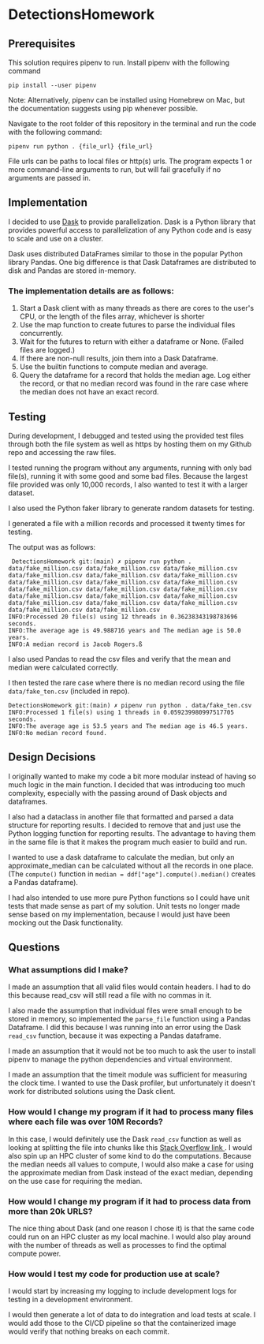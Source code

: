 # DetectionsHomework

## Prerequisites

This solution requires pipenv to run. Install pipenv with the following command

```
pip install --user pipenv
```
Note: Alternatively, pipenv can be installed using Homebrew on Mac, but the documentation suggests using pip whenever possible.

Navigate to the root folder of this repository in the terminal and run the code with the following command:

```
pipenv run python . {file_url} {file_url}
```

File urls can be paths to local files or http(s) urls. The program expects 1 or more command-line arguments to run, but will fail gracefully if no arguments are passed in.

## Implementation

I decided to use <a href="https://docs.dask.org/en/stable/"> Dask</a> to provide parallelization. Dask is a Python library that provides powerful access to parallelization of any Python code and is easy to scale and use on a cluster.

Dask uses distributed DataFrames similar to those in the popular Python library Pandas. One big difference is that Dask Dataframes are distributed to disk and Pandas are stored in-memory.

### The implementation details are as follows:

<ol>
<li>Start a Dask client with as many threads as there are cores to the user's CPU, or the length of the files array, whichever is shorter</li>
<li>Use the map function to create futures to parse the individual files concurrently.</li>
<li>Wait for the futures to return with either a dataframe or None. (Failed files are logged.)</li>
<li>If there are non-null results, join them into a Dask Dataframe.</li>
<li>Use the builtin functions to compute median and average.</li>
<li>Query the dataframe for a record that holds the median age. Log either the record, or that no median record was found in the rare case where the median does not have an exact record.</li>
</ol>

## Testing
During development, I debugged and tested using the provided test files through both the file system as well as https by hosting them on my Github repo and accessing the raw files.

I tested running the program without any arguments, running with only bad file(s), running it with some good and some bad files. Because the largest file provided was only 10,000 records, I also wanted to test it with a larger dataset.

I also used the Python faker library to generate random datasets for testing.

I generated a file with a million records and processed it twenty times for testing.

The output was as follows:
```
 DetectionsHomework git:(main) ✗ pipenv run python . data/fake_million.csv data/fake_million.csv data/fake_million.csv data/fake_million.csv data/fake_million.csv data/fake_million.csv data/fake_million.csv data/fake_million.csv data/fake_million.csv data/fake_million.csv data/fake_million.csv data/fake_million.csv data/fake_million.csv data/fake_million.csv data/fake_million.csv data/fake_million.csv data/fake_million.csv data/fake_million.csv data/fake_million.csv data/fake_million.csv 
INFO:Processed 20 file(s) using 12 threads in 0.36238343198783696 seconds.
INFO:The average age is 49.988716 years and The median age is 50.0 years.
INFO:A median record is Jacob Rogers.ß
```

I also used Pandas to read the csv files and verify that the mean and median were calculated correctly.

I then tested the rare case where there is no median record using the file `data/fake_ten.csv` (included in repo).

```  
DetectionsHomework git:(main) ✗ pipenv run python . data/fake_ten.csv
INFO:Processed 1 file(s) using 1 threads in 0.059239980997517705 seconds.
INFO:The average age is 53.5 years and The median age is 46.5 years.
INFO:No median record found. 
```

## Design Decisions

I originally wanted to make my code a bit more modular instead of having so much logic in the main function. I decided that was introducing too much complexity, especially with the passing around of Dask objects and dataframes.

I also had a dataclass in another file that formatted and parsed a data structure for reporting results. I decided to remove that and just use the Python logging function for reporting results. The advantage to having them in the same file is that it makes the program much easier to build and run.

I wanted to use a dask dataframe to calculate the median, but only an approximate_median can be calculated without all the records in one place. (The `compute()` function in `median = ddf["age"].compute().median()` creates a Pandas dataframe).

I had also intended to use more pure Python functions so I could have unit tests that made sense as part of my solution. Unit tests no longer made sense based on my implementation, because I would just have been mocking out the Dask functionality.

## Questions

### What assumptions did I make?

I made an assumption that all valid files would contain headers. I had to do this because read_csv will still read a file with no commas in it.

I also made the assumption that individual files were small enough to be stored in memory, so implemented the `parse_file` function using a Pandas Dataframe. I did this because I was running into an error using the Dask `read_csv` function, because it was expecting a Pandas dataframe.

I made an assumption that it would not be too much to ask the user to install pipenv to manage the python dependencies and virtual environment.

I made an assumption that the timeit module was sufficient for measuring the clock time. I wanted to use the Dask profiler, but unfortunately it doesn't work for distributed solutions using the Dask client.

### How would I change my program if it had to process many files where each file was over 10M Records?

In this case, I would definitely use the Dask `read_csv` function as well as looking at splitting the file into chunks like this <a href="https://stackoverflow.com/questions/65890030/how-to-split-a-large-csv-file-using-dask/65944272#65944272">Stack Overflow link </a>.
I would also spin up an HPC cluster of some kind to do the computations. Because the median needs all values to compute, I would also make a case for using the approximate median from Dask instead of the exact median, depending on the use case for requiring the median.

### How would I change my program if it had to process data from more than 20k URLS?

The nice thing about Dask (and one reason I chose it) is that the same code could run on an HPC cluster as my local machine. I would also play around with the number of threads as well as processes to find the optimal compute power.

### How would I test my code for production use at scale?
I would start by increasing my logging to include development logs for testing in a development environment.

I would then generate a lot of data to do integration and load tests at scale. I would add those to the CI/CD pipeline so that the containerized image would verify that nothing breaks on each commit.